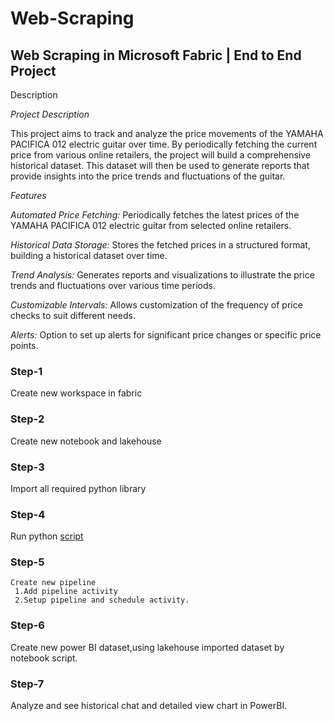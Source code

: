 # Web-Scraping
## Web Scraping in Microsoft Fabric | End to End Project
Description


*Project Description*

This project aims to track and analyze the price movements of the YAMAHA PACIFICA 012 electric guitar over time. By periodically fetching the current price from various online retailers, the project will build a comprehensive historical dataset. This dataset will then be used to generate reports that provide insights into the price trends and fluctuations of the guitar.

*Features*

_Automated Price Fetching:_ 
Periodically fetches the latest prices of the YAMAHA PACIFICA 012 electric guitar from selected online retailers.

_Historical Data Storage:_ Stores the fetched prices in a structured format, building a historical dataset over time.

_Trend Analysis:_ Generates reports and visualizations to illustrate the price trends and fluctuations over various time periods.

_Customizable Intervals:_ Allows customization of the frequency of price checks to suit different needs.

_Alerts:_ Option to set up alerts for significant price changes or specific price points.



### Step-1

Create new workspace in fabric

### Step-2

Create new notebook and lakehouse 

### Step-3

Import all required python library

### Step-4

Run python [script](https://github.com/Manish9383/Web-Scraping/blob/main/webscarp.ipynb)

### Step-5
```
Create new pipeline
 1.Add pipeline activity
 2.Setup pipeline and schedule activity.
```
### Step-6

Create new power BI dataset,using lakehouse imported dataset by notebook script.

### Step-7

Analyze and see historical chat and detailed view chart in PowerBI.



